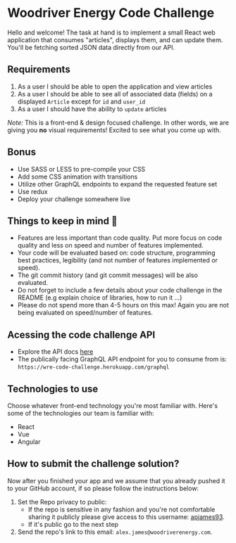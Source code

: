 # Woodriver Energy Code Challenge
Hello and welcome! The task at hand is to implement a small React web application that consumes "articles", displays them, and can update them. You'll be fetching sorted JSON data directly from our API.

## Requirements
1. As a user I should be able to open the application and view articles
2. As a user I should be able to see all of associated data (fields) on a displayed `Article` except for `id` and `user_id`
3. As a user I should have the ability to `update` articles

_Note:_ This is a front-end & design focused challenge. In other words, we are giving you __no__ visual requirements! Excited to see what  you come up with.

## Bonus
- Use SASS or LESS to pre-compile your CSS
- Add some CSS animation with transitions
- Utilize other GraphQL endpoints to expand the requested feature set
- Use redux
- Deploy your challenge somewhere live

## Things to keep in mind 🚨
* Features are less important than code quality. Put more focus on code quality and less on speed and number of features implemented.
* Your code will be evaluated based on: code structure, programming best practices, legibility (and not number of features implemented or speed).
* The git commit history (and git commit messages) will be also evaluated.
* Do not forget to include a few details about your code challenge in the README (e.g explain choice of libraries, how to run it ...)
* Please do not spend more than 4-5 hours on this max! Again you are not being evaluated on speed/number of features.

## Acessing the code challenge API
- Explore the API docs [here](https://wre-code-challenge.herokuapp.com/graphiql)
- The publically facing GraphQL API endpoint for you to consume from is: `https://wre-code-challenge.herokuapp.com/graphql`

## Technologies to use
Choose whatever front-end technology you're most familiar with. Here's some of the technologies our team is familiar with:
* React
* Vue
* Angular

## How to submit the challenge solution? 
Now after you finished your app and we assume that you already pushed it to your GitHub account, if so please follow the instructions below:

1. Set the Repo privacy to public:
    - If the repo is sensitive in any fashion and you're not comfortable sharing it publicly please give access to this username: [apjames93](https://github.com/apjames93).
    - If it's public go to the next step
2. Send the repo's link to this email: `alex.james@woodriverenergy.com`.